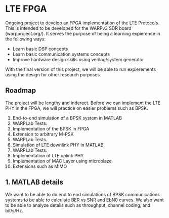 # LTE FPGA
Ongoing project to develop an FPGA implementation of the LTE Protocols. This is intended to be developed for the WARPv3 SDR board (warpproject.org/). It serves the purpose of being a learning expierence in the following ways:

* Learn basic DSP concepts 
* Learn basic communication systems concepts
* Improve hardware design skills using verilog/system generator

With the final version of this project, we will be able to run expierements using the design for other research purposes.

## Roadmap
The project will be lengthy and inderect. Before we can implement the LTE PHY in the FPGA, we will practice on easier problems such as BPSK. 

1. End-to-end simulation of a BPSK system in MATLAB
2. WARPLab Tests. 
2. Implementation of the BPSK in FPGA
3. Extension to arbitrary M-PSK
2. WARPLab Tests. 
4. Simulation of LTE downlink PHY in MATLAB
2. WARPLab Tests. 
5. Implementation of LTE uplink PHY
6. Implementation of MAC Layer using microblaze
7. Extensions such as MIMO

## 1. MATLAB details
We want to be able to do end to end simulations of BPSK communications systems to be able to calculate BER vs SNR and EbN0 curves. We also want to be able to analyze details such as throughput, channel coding, and bit/s/Hz.
